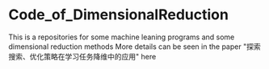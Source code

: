 # Code_of_DimensionalReduction
This is a repositories for some machine leaning programs and some dimensional reduction methods 
More details can be seen in the paper "探索搜索、优化策略在学习任务降维中的应用" here

